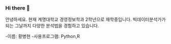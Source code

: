 ### Hi there 👋
안녕하세요.
현재 계명대학교 경영정보학과 2학년으로 재학중입니다.
빅데이터분석가가 되는 그날까지 다양한 분석법을 경험하고 있습니다.



-이름: 황병현
-사용프로그램: Python,R

<!--
**Hwangbounghyeon/Hwangbounghyeon** is a ✨ _special_ ✨ repository because its `README.md` (this file) appears on your GitHub profile.

Here are some ideas to get you started:

- 🔭 I’m currently working on ...
- 🌱 I’m currently learning ...
- 👯 I’m looking to collaborate on ...
- 🤔 I’m looking for help with ...
- 💬 Ask me about ...
- 📫 How to reach me: ...
- 😄 Pronouns: ...
- ⚡ Fun fact: ...
-->
